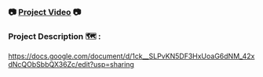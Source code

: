 ### 📷 **[Project Video](https://drive.google.com/drive/folders/1P0m9p4TePLsoRUPu4bKCeg2R9O5Eta57)** 📷 
### **Project Description 🗺️ :**
https://docs.google.com/document/d/1ck__SLPvKN5DF3HxUoaG6dNM_42xdNcQObSbbQX36Zc/edit?usp=sharing
